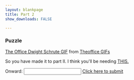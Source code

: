 ```yaml
---
layout: blankpage
title: Part 2
show_downloads: FALSE

---
```


### Puzzle 

<div class="tenor-gif-embed" data-postid="13873676" data-share-method="host" data-width="200%" data-aspect-ratio="1.7857142857142858"><a href="https://tenor.com/view/the-office-dwight-schrute-rainn-wilson-doesnt-add-up-doesnt-make-sense-gif-13873676">The Office Dwight Schrute GIF</a> from <a href="https://tenor.com/search/theoffice-gifs">Theoffice GIFs</a></div><script type="text/javascript" async src="https://tenor.com/embed.js"></script>

So you have made it to part II. I think you'll be needing <a href="https://MerrickMath.github.io/challengedata1.csv"> THIS. </a>

Onward: <input id='password' type='text'  />
<a href="https://MerrickMath.github.io/part2.html" onclick="javascript:return validatePass()">  Click here to submit  </a>
<script>
function validatePass(){
    if(document.getElementById('password').value == 'tyrannosaurus'){
        return true;
    }else{
        alert('wrong password!!');
        return false;
    }
}
</script>
